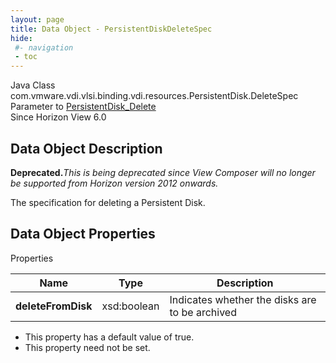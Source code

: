 ```yaml
---
layout: page
title: Data Object - PersistentDiskDeleteSpec
hide:
 #- navigation
 - toc
---
```






Java Class
    com.vmware.vdi.vlsi.binding.vdi.resources.PersistentDisk.DeleteSpec  
Parameter to
     [PersistentDisk_Delete](vdi.resources.PersistentDisk.md#delete)  
Since 
    Horizon View 6.0

## Data Object Description 

**Deprecated.**_This is being deprecated since View Composer will no longer be supported from Horizon version 2012 onwards._

The specification for deleting a Persistent Disk. 

## Data Object Properties

Properties

Name |  Type |  Description   
---|---|---  
**deleteFromDisk**|  xsd:boolean|  Indicates whether the disks are to be archived   


  * This property has a default value of true.
* This property need not be set.

  
  
  

  
  

